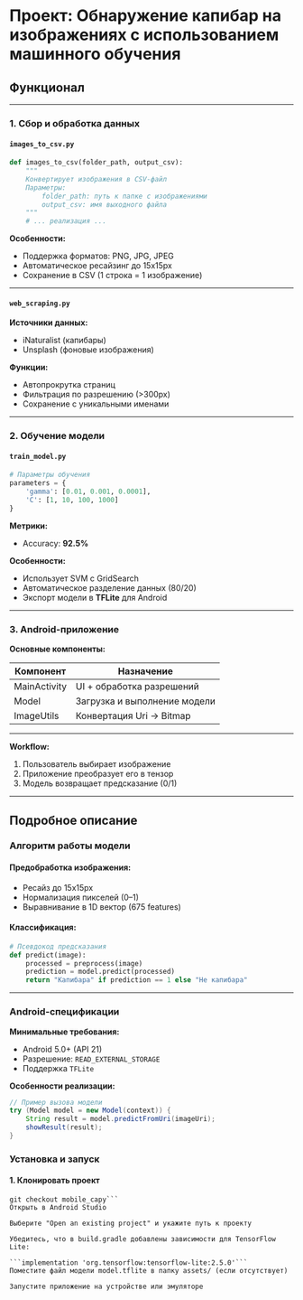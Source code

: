# Проект: Обнаружение капибар на изображениях с использованием машинного обучения

## Функционал

---

### 1. Сбор и обработка данных

#### `images_to_csv.py`

```python
def images_to_csv(folder_path, output_csv):
    """
    Конвертирует изображения в CSV-файл
    Параметры:
        folder_path: путь к папке с изображениями
        output_csv: имя выходного файла
    """
    # ... реализация ...
```

**Особенности:**

- Поддержка форматов: PNG, JPG, JPEG  
- Автоматическое ресайзинг до 15x15px  
- Сохранение в CSV (1 строка = 1 изображение)  

---

#### `web_scraping.py`

**Источники данных:**

- iNaturalist (капибары)  
- Unsplash (фоновые изображения)

**Функции:**

- Автопрокрутка страниц  
- Фильтрация по разрешению (>300px)  
- Сохранение с уникальными именами  

---

### 2.  Обучение модели

#### `train_model.py`

```python
# Параметры обучения
parameters = {
    'gamma': [0.01, 0.001, 0.0001],
    'C': [1, 10, 100, 1000]
}
```

**Метрики:**

- Accuracy: **92.5%**

**Особенности:**

- Использует SVM с GridSearch  
- Автоматическое разделение данных (80/20)  
- Экспорт модели в **TFLite** для Android  

---

### 3. Android-приложение

**Основные компоненты:**

| Компонент     | Назначение                        |
|---------------|-----------------------------------|
| MainActivity  | UI + обработка разрешений         |
| Model         | Загрузка и выполнение модели      |
| ImageUtils    | Конвертация Uri → Bitmap          |

---

**Workflow:**

1. Пользователь выбирает изображение  
2. Приложение преобразует его в тензор  
3. Модель возвращает предсказание (0/1)

---

##  Подробное описание

###  Алгоритм работы модели

#### Предобработка изображения:

- Ресайз до 15x15px  
- Нормализация пикселей (0–1)  
- Выравнивание в 1D вектор (675 features)

#### Классификация:

```python
# Псевдокод предсказания
def predict(image):
    processed = preprocess(image)
    prediction = model.predict(processed)
    return "Капибара" if prediction == 1 else "Не капибара"
```

---

###  Android-спецификации

**Минимальные требования:**

- Android 5.0+ (API 21)  
- Разрешение: `READ_EXTERNAL_STORAGE`  
- Поддержка `TFLite`

**Особенности реализации:**

```java
// Пример вызова модели
try (Model model = new Model(context)) {
    String result = model.predictFromUri(imageUri);
    showResult(result); 
}
```
### Установка и запуск
#### 1. Клонировать проект

```git clone https://github.com/zebrapol/Capy_detect.git
git checkout mobile_capy```
Открыть в Android Studio

Выберите "Open an existing project" и укажите путь к проекту

Убедитесь, что в build.gradle добавлены зависимости для TensorFlow Lite:

```implementation 'org.tensorflow:tensorflow-lite:2.5.0'```
Поместите файл модели model.tflite в папку assets/ (если отсутствует)

Запустите приложение на устройстве или эмуляторе

